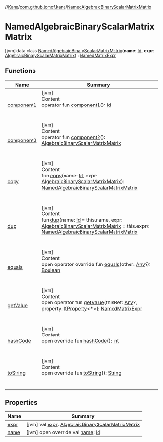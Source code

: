 //[Kane](../../index.md)/[com.github.jomof.kane](../index.md)/[NamedAlgebraicBinaryScalarMatrixMatrix](index.md)



# NamedAlgebraicBinaryScalarMatrixMatrix  
 [jvm] data class [NamedAlgebraicBinaryScalarMatrixMatrix](index.md)(**name**: [Id](../../com.github.jomof.kane.impl/index.md#%5Bcom.github.jomof.kane.impl%2FId%2F%2F%2FPointingToDeclaration%2F%5D%2FClasslikes%2F-2004631606), **expr**: [AlgebraicBinaryScalarMatrixMatrix](../-algebraic-binary-scalar-matrix-matrix/index.md)) : [NamedMatrixExpr](../-named-matrix-expr/index.md)   


## Functions  
  
|  Name|  Summary| 
|---|---|
| <a name="com.github.jomof.kane/NamedAlgebraicBinaryScalarMatrixMatrix/component1/#/PointingToDeclaration/"></a>[component1](component1.md)| <a name="com.github.jomof.kane/NamedAlgebraicBinaryScalarMatrixMatrix/component1/#/PointingToDeclaration/"></a>[jvm]  <br>Content  <br>operator fun [component1](component1.md)(): [Id](../../com.github.jomof.kane.impl/index.md#%5Bcom.github.jomof.kane.impl%2FId%2F%2F%2FPointingToDeclaration%2F%5D%2FClasslikes%2F-2004631606)  <br><br><br>
| <a name="com.github.jomof.kane/NamedAlgebraicBinaryScalarMatrixMatrix/component2/#/PointingToDeclaration/"></a>[component2](component2.md)| <a name="com.github.jomof.kane/NamedAlgebraicBinaryScalarMatrixMatrix/component2/#/PointingToDeclaration/"></a>[jvm]  <br>Content  <br>operator fun [component2](component2.md)(): [AlgebraicBinaryScalarMatrixMatrix](../-algebraic-binary-scalar-matrix-matrix/index.md)  <br><br><br>
| <a name="com.github.jomof.kane/NamedAlgebraicBinaryScalarMatrixMatrix/copy/#kotlin.Any#com.github.jomof.kane.AlgebraicBinaryScalarMatrixMatrix/PointingToDeclaration/"></a>[copy](copy.md)| <a name="com.github.jomof.kane/NamedAlgebraicBinaryScalarMatrixMatrix/copy/#kotlin.Any#com.github.jomof.kane.AlgebraicBinaryScalarMatrixMatrix/PointingToDeclaration/"></a>[jvm]  <br>Content  <br>fun [copy](copy.md)(name: [Id](../../com.github.jomof.kane.impl/index.md#%5Bcom.github.jomof.kane.impl%2FId%2F%2F%2FPointingToDeclaration%2F%5D%2FClasslikes%2F-2004631606), expr: [AlgebraicBinaryScalarMatrixMatrix](../-algebraic-binary-scalar-matrix-matrix/index.md)): [NamedAlgebraicBinaryScalarMatrixMatrix](index.md)  <br><br><br>
| <a name="com.github.jomof.kane/NamedAlgebraicBinaryScalarMatrixMatrix/dup/#kotlin.Any#com.github.jomof.kane.AlgebraicBinaryScalarMatrixMatrix/PointingToDeclaration/"></a>[dup](dup.md)| <a name="com.github.jomof.kane/NamedAlgebraicBinaryScalarMatrixMatrix/dup/#kotlin.Any#com.github.jomof.kane.AlgebraicBinaryScalarMatrixMatrix/PointingToDeclaration/"></a>[jvm]  <br>Content  <br>fun [dup](dup.md)(name: [Id](../../com.github.jomof.kane.impl/index.md#%5Bcom.github.jomof.kane.impl%2FId%2F%2F%2FPointingToDeclaration%2F%5D%2FClasslikes%2F-2004631606) = this.name, expr: [AlgebraicBinaryScalarMatrixMatrix](../-algebraic-binary-scalar-matrix-matrix/index.md) = this.expr): [NamedAlgebraicBinaryScalarMatrixMatrix](index.md)  <br><br><br>
| <a name="kotlin/Any/equals/#kotlin.Any?/PointingToDeclaration/"></a>[equals](../../com.github.jomof.kane.impl.types/-double-algebraic-type/index.md#%5Bkotlin%2FAny%2Fequals%2F%23kotlin.Any%3F%2FPointingToDeclaration%2F%5D%2FFunctions%2F-2004631606)| <a name="kotlin/Any/equals/#kotlin.Any?/PointingToDeclaration/"></a>[jvm]  <br>Content  <br>open operator override fun [equals](../../com.github.jomof.kane.impl.types/-double-algebraic-type/index.md#%5Bkotlin%2FAny%2Fequals%2F%23kotlin.Any%3F%2FPointingToDeclaration%2F%5D%2FFunctions%2F-2004631606)(other: [Any](https://kotlinlang.org/api/latest/jvm/stdlib/kotlin/-any/index.html)?): [Boolean](https://kotlinlang.org/api/latest/jvm/stdlib/kotlin/-boolean/index.html)  <br><br><br>
| <a name="com.github.jomof.kane/MatrixExpr/getValue/#kotlin.Any?#kotlin.reflect.KProperty[*]/PointingToDeclaration/"></a>[getValue](../-matrix-expr/get-value.md)| <a name="com.github.jomof.kane/MatrixExpr/getValue/#kotlin.Any?#kotlin.reflect.KProperty[*]/PointingToDeclaration/"></a>[jvm]  <br>Content  <br>open operator fun [getValue](../-matrix-expr/get-value.md)(thisRef: [Any](https://kotlinlang.org/api/latest/jvm/stdlib/kotlin/-any/index.html)?, property: [KProperty](https://kotlinlang.org/api/latest/jvm/stdlib/kotlin.reflect/-k-property/index.html)<*>): [NamedMatrixExpr](../-named-matrix-expr/index.md)  <br><br><br>
| <a name="kotlin/Any/hashCode/#/PointingToDeclaration/"></a>[hashCode](../../com.github.jomof.kane.impl.types/-double-algebraic-type/index.md#%5Bkotlin%2FAny%2FhashCode%2F%23%2FPointingToDeclaration%2F%5D%2FFunctions%2F-2004631606)| <a name="kotlin/Any/hashCode/#/PointingToDeclaration/"></a>[jvm]  <br>Content  <br>open override fun [hashCode](../../com.github.jomof.kane.impl.types/-double-algebraic-type/index.md#%5Bkotlin%2FAny%2FhashCode%2F%23%2FPointingToDeclaration%2F%5D%2FFunctions%2F-2004631606)(): [Int](https://kotlinlang.org/api/latest/jvm/stdlib/kotlin/-int/index.html)  <br><br><br>
| <a name="com.github.jomof.kane/NamedAlgebraicBinaryScalarMatrixMatrix/toString/#/PointingToDeclaration/"></a>[toString](to-string.md)| <a name="com.github.jomof.kane/NamedAlgebraicBinaryScalarMatrixMatrix/toString/#/PointingToDeclaration/"></a>[jvm]  <br>Content  <br>open override fun [toString](to-string.md)(): [String](https://kotlinlang.org/api/latest/jvm/stdlib/kotlin/-string/index.html)  <br><br><br>


## Properties  
  
|  Name|  Summary| 
|---|---|
| <a name="com.github.jomof.kane/NamedAlgebraicBinaryScalarMatrixMatrix/expr/#/PointingToDeclaration/"></a>[expr](expr.md)| <a name="com.github.jomof.kane/NamedAlgebraicBinaryScalarMatrixMatrix/expr/#/PointingToDeclaration/"></a> [jvm] val [expr](expr.md): [AlgebraicBinaryScalarMatrixMatrix](../-algebraic-binary-scalar-matrix-matrix/index.md)   <br>
| <a name="com.github.jomof.kane/NamedAlgebraicBinaryScalarMatrixMatrix/name/#/PointingToDeclaration/"></a>[name](name.md)| <a name="com.github.jomof.kane/NamedAlgebraicBinaryScalarMatrixMatrix/name/#/PointingToDeclaration/"></a> [jvm] open override val [name](name.md): [Id](../../com.github.jomof.kane.impl/index.md#%5Bcom.github.jomof.kane.impl%2FId%2F%2F%2FPointingToDeclaration%2F%5D%2FClasslikes%2F-2004631606)   <br>

